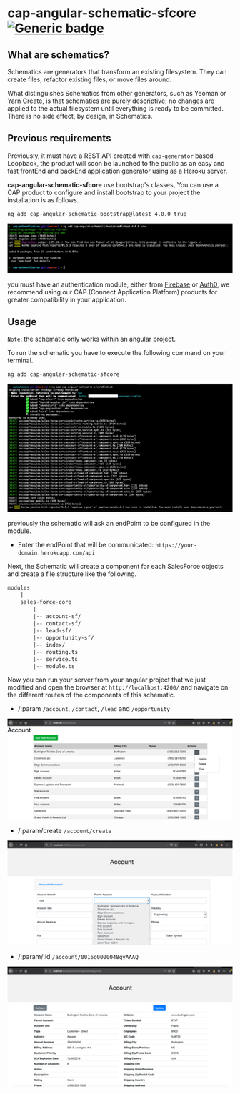 # cap-angular-schematic-sfcore [![Generic badge](https://img.shields.io/badge/CAP-Active-<COLOR>.svg)](https://shields.io/)

## What are schematics?
Schematics are generators that transform an existing filesystem. They can create files, refactor existing files, or move files around.

What distinguishes Schematics from other generators, such as Yeoman or Yarn Create, is that schematics are purely descriptive; no changes are applied to the actual filesystem until everything is ready to be committed. There is no side effect, by design, in Schematics.


## **Previous requirements**

Previously, it must have a REST API created with `cap-generator` based Loopback, the product will soon be launched to the public as an easy and fast frontEnd and backEnd application generator using as a Heroku server.

**cap-angular-schematic-sfcore** use bootstrap's classes, You can use a CAP product to configure and install bootstrap to your project the installation is as follows.

```
ng add cap-angular-schematic-bootstrap@latest 4.0.0 true
```
![Alt text](https://github.com/software-allies/cap-angular-schematic-auth-auth0/blob/development/assets/images/cap-angular-schematic-bootstrap.png "cap-angular-schematic-bootstrap")

you must have an authentication module, either from [Firebase](https://www.npmjs.com/package/cap-angular-schematic-auth-firebase) or [Auth0](https://www.npmjs.com/package/cap-angular-schematic-auth-auth0), we recommend using our CAP (Connect Application Platform) products for greater compatibility in your application.

## **Usage**
`Note`: the schematic only works within an angular project.

To run the schematic you have to execute the following command on your terminal.

```
ng add cap-angular-schematic-sfcore
```
![Alt text](https://github.com/software-allies/cap-angular-schematic-sfcore/blob/development/assets/images/schematic.png "cap-angular-schematic-sfcore")

previously the schematic will ask an endPoint to be configured in the module.

* Enter the endPoint that will be communicated: `https://your-domain.herokuapp.com/api`
 
 Next, the Schematic will create a component for each SalesForce objects and create a file structure like the following.

```
modules
    |
    sales-force-core
        |  
        |-- account-sf/
        |-- contact-sf/
        |-- lead-sf/
        |-- opportunity-sf/
        |-- index/
        |-- routing.ts 
        |-- service.ts
        |-- module.ts     
```

Now you can run your server from your angular project that we just modified and open the browser at `http://localhost:4200/` and navigate on the different routes of the components of this schematic.

* /:param `/account`, `/contact`, `/lead` and `/opportunity`

![Alt text](https://github.com/software-allies/cap-angular-schematic-sfcore/blob/development/assets/images/list.png "List")

* /:param/create `/account/create`

![Alt text](https://github.com/software-allies/cap-angular-schematic-sfcore/blob/development/assets/images/create.png "List")

* /:param/:id `/account/0016g0000048gyAAAQ`

![Alt text](https://github.com/software-allies/cap-angular-schematic-sfcore/blob/development/assets/images/view.png "List")
